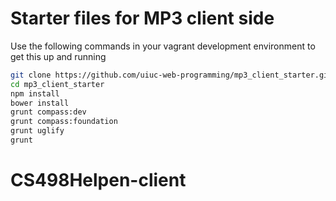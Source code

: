# Starter files for MP3 client side
Use the following commands in your vagrant development environment to get this up and running
```bash
git clone https://github.com/uiuc-web-programming/mp3_client_starter.git
cd mp3_client_starter
npm install
bower install
grunt compass:dev
grunt compass:foundation
grunt uglify
grunt
```
# CS498Helpen-client
